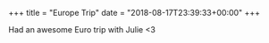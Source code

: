 +++
title = "Europe Trip"
date = "2018-08-17T23:39:33+00:00"
+++

Had an awesome Euro trip with Julie <3
			